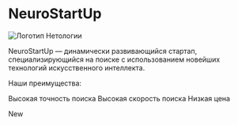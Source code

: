 # NeuroStartUp

![Логотип Нетологии](https://repository-images.githubusercontent.com/255044032/59c4ff80-7cbc-11ea-9024-ca03b8212324)

NeuroStartUp — динамически развивающийся стартап, специализирующийся на поиске с использованием новейших технологий искусственного интеллекта.

Наши преимущества:

Высокая точность поиска
Высокая скорость поиска
Низкая цена

New